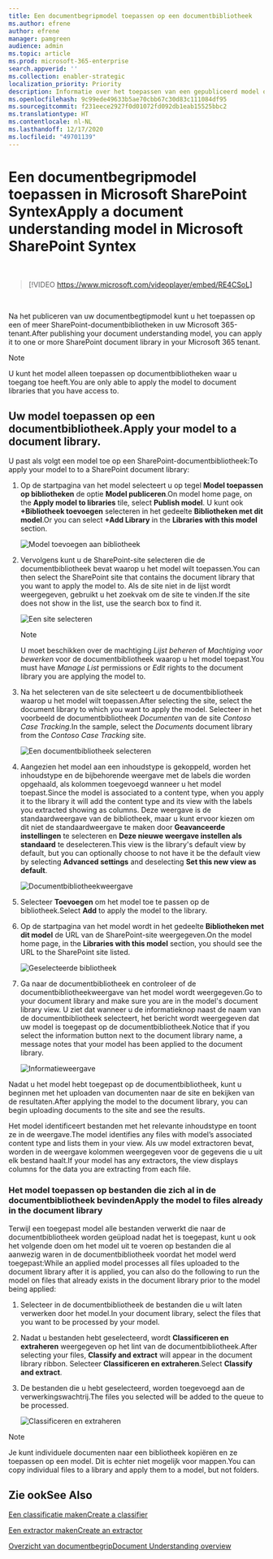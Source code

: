 ```yaml
---
title: Een documentbegripmodel toepassen op een documentbibliotheek
ms.author: efrene
author: efrene
manager: pamgreen
audience: admin
ms.topic: article
ms.prod: microsoft-365-enterprise
search.appverid: ''
ms.collection: enabler-strategic
localization_priority: Priority
description: Informatie over het toepassen van een gepubliceerd model op een SharePoint-documentbibliotheek.
ms.openlocfilehash: 9c99ede49633b5ae70cbb67c30d83c111084df95
ms.sourcegitcommit: f231eece2927f0d01072fd092db1eab15525bbc2
ms.translationtype: HT
ms.contentlocale: nl-NL
ms.lasthandoff: 12/17/2020
ms.locfileid: "49701139"
---
```

# <a name="apply-a-document-understanding-model-in-microsoft-sharepoint-syntex"></a><span data-ttu-id="c0a6e-103">Een documentbegripmodel toepassen in Microsoft SharePoint Syntex</span><span class="sxs-lookup"><span data-stu-id="c0a6e-103">Apply a document understanding model in Microsoft SharePoint Syntex</span></span>

</br>

> [!VIDEO https://www.microsoft.com/videoplayer/embed/RE4CSoL]

</br>

<span data-ttu-id="c0a6e-104">Na het publiceren van uw documentbegtipmodel kunt u het toepassen op een of meer SharePoint-documentbibliotheken in uw Microsoft 365-tenant.</span><span class="sxs-lookup"><span data-stu-id="c0a6e-104">After publishing your document understanding model, you can apply it to one or more SharePoint document library in your Microsoft 365 tenant.</span></span>

> [!NOTE]
> <span data-ttu-id="c0a6e-105">U kunt het model alleen toepassen op documentbibliotheken waar u toegang toe heeft.</span><span class="sxs-lookup"><span data-stu-id="c0a6e-105">You are only able to apply the model to document libraries that you have access to.</span></span>


## <a name="apply-your-model-to-a-document-library"></a><span data-ttu-id="c0a6e-106">Uw model toepassen op een documentbibliotheek.</span><span class="sxs-lookup"><span data-stu-id="c0a6e-106">Apply your model to a document library.</span></span>

<span data-ttu-id="c0a6e-107">U past als volgt een model toe op een SharePoint-documentbibliotheek:</span><span class="sxs-lookup"><span data-stu-id="c0a6e-107">To apply your model to to a SharePoint document library:</span></span>

1. <span data-ttu-id="c0a6e-108">Op de startpagina van het model selecteert u op tegel **Model toepassen op bibliotheken** de optie **Model publiceren**.</span><span class="sxs-lookup"><span data-stu-id="c0a6e-108">On model home page, on the **Apply model to libraries** tile, select **Publish model**.</span></span> <span data-ttu-id="c0a6e-109">U kunt ook **+Bibliotheek toevoegen** selecteren in het gedeelte **Bibliotheken met dit model**.</span><span class="sxs-lookup"><span data-stu-id="c0a6e-109">Or you can select  **+Add Library** in the **Libraries with this model** section.</span></span> </br>

    ![Model toevoegen aan bibliotheek](../media/content-understanding/apply-to-library.png)</br>

2. <span data-ttu-id="c0a6e-111">Vervolgens kunt u de SharePoint-site selecteren die de documentbibliotheek bevat waarop u het model wilt toepassen.</span><span class="sxs-lookup"><span data-stu-id="c0a6e-111">You can then select the SharePoint site that contains the document library that you want to apply the model to.</span></span> <span data-ttu-id="c0a6e-112">Als de site niet in de lijst wordt weergegeven, gebruikt u het zoekvak om de site te vinden.</span><span class="sxs-lookup"><span data-stu-id="c0a6e-112">If the site does not show in the list, use the search box to find it.</span></span></br>

    ![Een site selecteren](../media/content-understanding/site-search.png)</br>

    > [!NOTE]
    > <span data-ttu-id="c0a6e-114">U moet beschikken over de machtiging *Lijst beheren* of *Machtiging voor bewerken* voor de documentbibliotheek waarop u het model toepast.</span><span class="sxs-lookup"><span data-stu-id="c0a6e-114">You must have *Manage List* permissions or *Edit* rights to the document library you are applying the model to.</span></span></br>

3. <span data-ttu-id="c0a6e-115">Na het selecteren van de site selecteert u de documentbibliotheek waarop u het model wilt toepassen.</span><span class="sxs-lookup"><span data-stu-id="c0a6e-115">After selecting the site, select the document library to which you want to apply the model.</span></span> <span data-ttu-id="c0a6e-116">Selecteer in het voorbeeld de documentbibliotheek *Documenten* van de site *Contoso Case Tracking*.</span><span class="sxs-lookup"><span data-stu-id="c0a6e-116">In the sample, select the *Documents* document library from the *Contoso Case Tracking* site.</span></span></br>

    ![Een documentbibliotheek selecteren](../media/content-understanding/select-doc-library.png)</br>

4. <span data-ttu-id="c0a6e-118">Aangezien het model aan een inhoudstype is gekoppeld, worden het inhoudstype en de bijbehorende weergave met de labels die worden opgehaald, als kolommen toegevoegd wanneer u het model toepast.</span><span class="sxs-lookup"><span data-stu-id="c0a6e-118">Since the model is associated to a content type, when you apply it to the library it will add the content type and its view with the labels you extracted showing as columns.</span></span> <span data-ttu-id="c0a6e-119">Deze weergave is de standaardweergave van de bibliotheek, maar u kunt ervoor kiezen om dit niet de standaardweergave te maken door **Geavanceerde instellingen** te selecteren en **Deze nieuwe weergave instellen als standaard** te deselecteren.</span><span class="sxs-lookup"><span data-stu-id="c0a6e-119">This view is the library's default view by default, but you can optionally choose to not have it be the default view by selecting **Advanced settings** and deselecting **Set this new view as default**.</span></span></br>

    ![Documentbibliotheekweergave](../media/content-understanding/library-view.png)</br>

5. <span data-ttu-id="c0a6e-121">Selecteer **Toevoegen** om het model toe te passen op de bibliotheek.</span><span class="sxs-lookup"><span data-stu-id="c0a6e-121">Select **Add** to apply the model to the library.</span></span> 
6. <span data-ttu-id="c0a6e-122">Op de startpagina van het model wordt in het gedeelte **Bibliotheken met dit model** de URL van de SharePoint-site weergegeven.</span><span class="sxs-lookup"><span data-stu-id="c0a6e-122">On the model home page, in the **Libraries with this model** section, you should see the URL to the SharePoint site listed.</span></span></br>

    ![Geselecteerde bibliotheek](../media/content-understanding/selected-library.png)</br>

7. <span data-ttu-id="c0a6e-124">Ga naar de documentbibliotheek en controleer of de documentbibliotheekweergave van het model wordt weergegeven.</span><span class="sxs-lookup"><span data-stu-id="c0a6e-124">Go to your document library and make sure you are in the model's document library view.</span></span> <span data-ttu-id="c0a6e-125">U ziet dat wanneer u de informatieknop naast de naam van de documentbibliotheek selecteert, het bericht wordt weergegeven dat uw model is toegepast op de documentbibliotheek.</span><span class="sxs-lookup"><span data-stu-id="c0a6e-125">Notice that if you select the information button next to the document library name, a message notes that your model has been applied to the document library.</span></span>

    ![Informatieweergave](../media/content-understanding/info-du.png)</br> 


<span data-ttu-id="c0a6e-127">Nadat u het model hebt toegepast op de documentbibliotheek, kunt u beginnen met het uploaden van documenten naar de site en bekijken van de resultaten.</span><span class="sxs-lookup"><span data-stu-id="c0a6e-127">After applying the model to the document library, you can begin uploading documents to the site and see the results.</span></span>

<span data-ttu-id="c0a6e-128">Het model identificeert bestanden met het relevante inhoudstype en toont ze in de weergave.</span><span class="sxs-lookup"><span data-stu-id="c0a6e-128">The model identifies any files with model’s associated content type and lists them in your view.</span></span> <span data-ttu-id="c0a6e-129">Als uw model extractoren bevat, worden in de weergave kolommen weergegeven voor de gegevens die u uit elk bestand haalt.</span><span class="sxs-lookup"><span data-stu-id="c0a6e-129">If your model has any extractors, the view displays columns for the data you are extracting from each file.</span></span>

### <a name="apply-the-model-to-files-already-in-the-document-library"></a><span data-ttu-id="c0a6e-130">Het model toepassen op bestanden die zich al in de documentbibliotheek bevinden</span><span class="sxs-lookup"><span data-stu-id="c0a6e-130">Apply the model to files already in the document library</span></span>

<span data-ttu-id="c0a6e-131">Terwijl een toegepast model alle bestanden verwerkt die naar de documentbibliotheek worden geüpload nadat het is toegepast, kunt u ook het volgende doen om het model uit te voeren op bestanden die al aanwezig waren in de documentbibliotheek voordat het model werd toegepast:</span><span class="sxs-lookup"><span data-stu-id="c0a6e-131">While an applied model processes all files uploaded to the document library after it is applied, you can also do the following to run the model on files that already exists in the document library prior to the model being applied:</span></span>

1. <span data-ttu-id="c0a6e-132">Selecteer in de documentbibliotheek de bestanden die u wilt laten verwerken door het model.</span><span class="sxs-lookup"><span data-stu-id="c0a6e-132">In your document library, select the files that you want to be processed by your model.</span></span>
2. <span data-ttu-id="c0a6e-133">Nadat u bestanden hebt geselecteerd, wordt **Classificeren en extraheren** weergegeven op het lint van de documentbibliotheek.</span><span class="sxs-lookup"><span data-stu-id="c0a6e-133">After selecting your files, **Classify and extract** will appear in the document library ribbon.</span></span> <span data-ttu-id="c0a6e-134">Selecteer **Classificeren en extraheren**.</span><span class="sxs-lookup"><span data-stu-id="c0a6e-134">Select **Classify and extract**.</span></span>
3. <span data-ttu-id="c0a6e-135">De bestanden die u hebt geselecteerd, worden toegevoegd aan de verwerkingswachtrij.</span><span class="sxs-lookup"><span data-stu-id="c0a6e-135">The files you selected will be added to the queue to be processed.</span></span>

      ![Classificeren en extraheren](../media/content-understanding/extract-classify.png)</br> 

> [!NOTE]
> <span data-ttu-id="c0a6e-137">Je kunt individuele documenten naar een bibliotheek kopiëren en ze toepassen op een model. Dit is echter niet mogelijk voor mappen.</span><span class="sxs-lookup"><span data-stu-id="c0a6e-137">You can copy individual files to a library and apply them to a model, but not folders.</span></span>

## <a name="see-also"></a><span data-ttu-id="c0a6e-138">Zie ook</span><span class="sxs-lookup"><span data-stu-id="c0a6e-138">See Also</span></span>
[<span data-ttu-id="c0a6e-139">Een classificatie maken</span><span class="sxs-lookup"><span data-stu-id="c0a6e-139">Create a classifier</span></span>](create-a-classifier.md)

[<span data-ttu-id="c0a6e-140">Een extractor maken</span><span class="sxs-lookup"><span data-stu-id="c0a6e-140">Create an extractor</span></span>](create-an-extractor.md)

[<span data-ttu-id="c0a6e-141">Overzicht van documentbegrip</span><span class="sxs-lookup"><span data-stu-id="c0a6e-141">Document Understanding overview</span></span>](document-understanding-overview.md)


